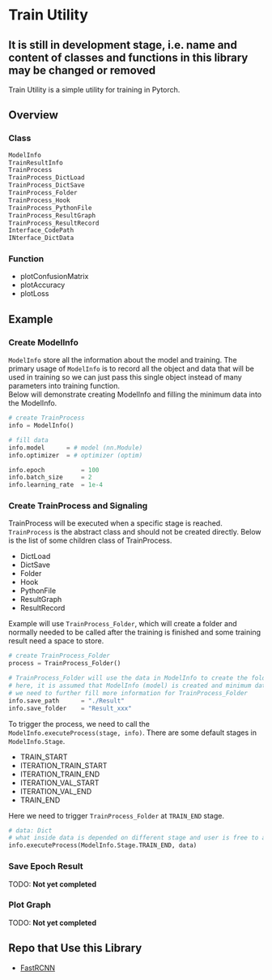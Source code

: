 # Train Utility

## It is still in development stage, i.e. name and content of classes and functions in this library may be changed or removed

Train Utility is a simple utility for training in Pytorch.

## Overview

### Class

```python
ModelInfo
TrainResultInfo
TrainProcess
TrainProcess_DictLoad
TrainProcess_DictSave
TrainProcess_Folder
TrainProcess_Hook
TrainProcess_PythonFile
TrainProcess_ResultGraph
TrainProcess_ResultRecord
Interface_CodePath
INterface_DictData
```

### Function

- plotConfusionMatrix
- plotAccuracy
- plotLoss

## Example

### Create ModelInfo

```ModelInfo``` store all the information about the model and training. The primary usage of ```ModelInfo``` is to record all the object and data that will be used in training so we can just pass this single object instead of many parameters into training function. </br>
Below will demonstrate creating ModelInfo and filling the minimum data into the ModelInfo.

```python
# create TrainProcess
info = ModelInfo()

# fill data
info.model      = # model (nn.Module)
info.optimizer  = # optimizer (optim)

info.epoch          = 100
info.batch_size     = 2
info.learning_rate  = 1e-4
```

### Create TrainProcess and Signaling

TrainProcess will be executed when a specific stage is reached. ```TrainProcess``` is the abstract class and should not be created directly. Below is the list of some children class of TrainProcess.

- DictLoad
- DictSave
- Folder
- Hook
- PythonFile
- ResultGraph
- ResultRecord

Example will use ```TrainProcess_Folder```, which will create a folder and normally needed to be called after the training is finished and some training result need a space to store.

```python
# create TrainProcess_Folder
process = TrainProcess_Folder()

# TrainProcess_Folder will use the data in ModelInfo to create the folder
# here, it is assumed that ModelInfo (model) is created and minimum data is filled
# we need to further fill more information for TrainProcess_Folder
info.save_path      = "./Result"
info.save_folder    = "Result_xxx"
```

To trigger the process, we need to call the ```ModelInfo.executeProcess(stage, info)```. There are some default stages in ```ModelInfo.Stage```.

- TRAIN_START
- ITERATION_TRAIN_START
- ITERATION_TRAIN_END
- ITERATION_VAL_START
- ITERATION_VAL_END
- TRAIN_END

Here we need to trigger ```TrainProcess_Folder``` at ```TRAIN_END``` stage.

```python
# data: Dict
# what inside data is depended on different stage and user is free to add more into it
info.executeProcess(ModelInfo.Stage.TRAIN_END, data)
```

### Save Epoch Result

TODO: **Not yet completed**

### Plot Graph

TODO: **Not yet completed**

## Repo that Use this Library

- [FastRCNN](https://github.com/Jack-GVDL/FastRCNN)
